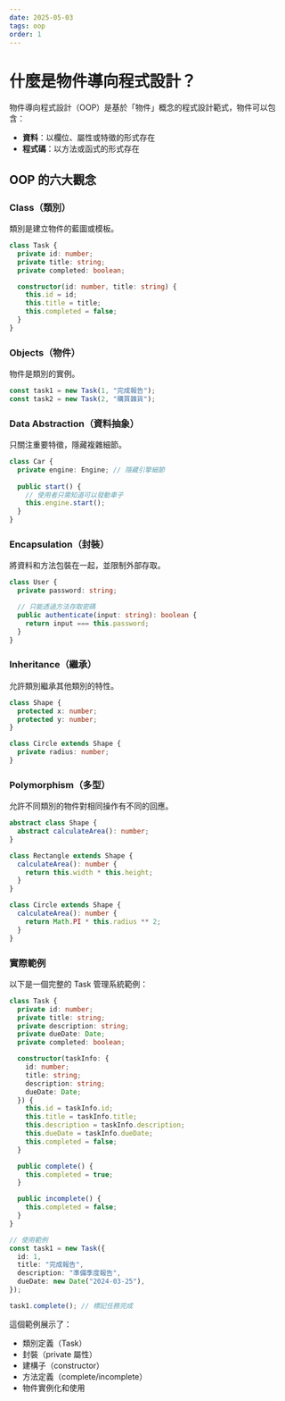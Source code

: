 ```yaml
---
date: 2025-05-03
tags: oop
order: 1
---
```


# 什麼是物件導向程式設計？

物件導向程式設計（OOP）是基於「物件」概念的程式設計範式，物件可以包含：
- **資料**：以欄位、屬性或特徵的形式存在
- **程式碼**：以方法或函式的形式存在

## OOP 的六大觀念

### Class（類別）  
   類別是建立物件的藍圖或模板。
   ```typescript
   class Task {
     private id: number;
     private title: string;
     private completed: boolean;

     constructor(id: number, title: string) {
       this.id = id;
       this.title = title;
       this.completed = false;
     }
   }
   ```

### Objects（物件）  
   物件是類別的實例。
   ```typescript
   const task1 = new Task(1, "完成報告");
   const task2 = new Task(2, "購買雜貨");
   ```

### Data Abstraction（資料抽象）  
   只關注重要特徵，隱藏複雜細節。
   ```typescript
   class Car {
     private engine: Engine; // 隱藏引擎細節
     
     public start() {
       // 使用者只需知道可以發動車子
       this.engine.start();
     }
   }
   ```

### Encapsulation（封裝）  
   將資料和方法包裝在一起，並限制外部存取。
   ```typescript
   class User {
     private password: string;

     // 只能透過方法存取密碼
     public authenticate(input: string): boolean {
       return input === this.password;
     }
   }
   ```

### Inheritance（繼承） 
   允許類別繼承其他類別的特性。
   ```typescript
   class Shape {
     protected x: number;
     protected y: number;
   }

   class Circle extends Shape {
     private radius: number;
   }
   ```

### Polymorphism（多型）  
   允許不同類別的物件對相同操作有不同的回應。
   ```typescript
   abstract class Shape {
     abstract calculateArea(): number;
   }

   class Rectangle extends Shape {
     calculateArea(): number {
       return this.width * this.height;
     }
   }

   class Circle extends Shape {
     calculateArea(): number {
       return Math.PI * this.radius ** 2;
     }
   }
   ```

### 實際範例

以下是一個完整的 Task 管理系統範例：

```typescript
class Task {
  private id: number;
  private title: string;
  private description: string;
  private dueDate: Date;
  private completed: boolean;

  constructor(taskInfo: {
    id: number;
    title: string;
    description: string;
    dueDate: Date;
  }) {
    this.id = taskInfo.id;
    this.title = taskInfo.title;
    this.description = taskInfo.description;
    this.dueDate = taskInfo.dueDate;
    this.completed = false;
  }

  public complete() {
    this.completed = true;
  }

  public incomplete() {
    this.completed = false;
  }
}

// 使用範例
const task1 = new Task({
  id: 1,
  title: "完成報告",
  description: "準備季度報告",
  dueDate: new Date("2024-03-25"),
});

task1.complete(); // 標記任務完成
```

這個範例展示了：
- 類別定義（Task）
- 封裝（private 屬性）
- 建構子（constructor）
- 方法定義（complete/incomplete）
- 物件實例化和使用
